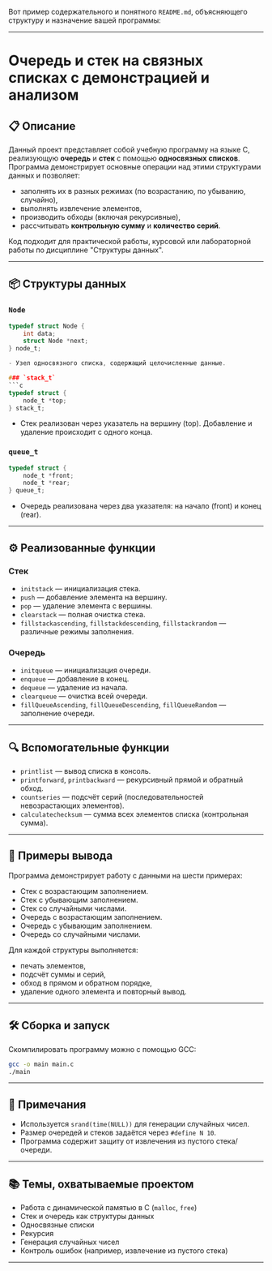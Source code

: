 Вот пример содержательного и понятного `README.md`, объясняющего структуру и назначение вашей программы:

---


# Очередь и стек на связных списках с демонстрацией и анализом

## 📋 Описание

Данный проект представляет собой учебную программу на языке C, реализующую **очередь** и **стек** с помощью **односвязных списков**. Программа демонстрирует основные операции над этими структурами данных и позволяет:

- заполнять их в разных режимах (по возрастанию, по убыванию, случайно),
- выполнять извлечение элементов,
- производить обходы (включая рекурсивные),
- рассчитывать **контрольную сумму** и **количество серий**.

Код подходит для практической работы, курсовой или лабораторной работы по дисциплине "Структуры данных".

---

## 📦 Структуры данных

### `Node`
```c
typedef struct Node {
    int data;
    struct Node *next;
} node_t;

- Узел односвязного списка, содержащий целочисленные данные.

### `stack_t`
```c
typedef struct {
    node_t *top;
} stack_t;
```
- Стек реализован через указатель на вершину (top). Добавление и удаление происходит с одного конца.

### `queue_t`
```c
typedef struct {
    node_t *front;
    node_t *rear;
} queue_t;
```
- Очередь реализована через два указателя: на начало (front) и конец (rear).

---

## ⚙️ Реализованные функции

### Стек

- `initstack` — инициализация стека.
- `push` — добавление элемента на вершину.
- `pop` — удаление элемента с вершины.
- `clearstack` — полная очистка стека.
- `fillstackascending`, `fillstackdescending`, `fillstackrandom` — различные режимы заполнения.

### Очередь

- `initqueue` — инициализация очереди.
- `enqueue` — добавление в конец.
- `dequeue` — удаление из начала.
- `clearqueue` — очистка всей очереди.
- `fillQueueAscending`, `fillQueueDescending`, `fillQueueRandom` — заполнение очереди.

---

## 🔍 Вспомогательные функции

- `printlist` — вывод списка в консоль.
- `printforward`, `printbackward` — рекурсивный прямой и обратный обход.
- `countseries` — подсчёт серий (последовательностей невозрастающих элементов).
- `calculatechecksum` — сумма всех элементов списка (контрольная сумма).

---

## 🚀 Примеры вывода

Программа демонстрирует работу с данными на шести примерах:

- Стек с возрастающим заполнением.
- Стек с убывающим заполнением.
- Стек со случайными числами.
- Очередь с возрастающим заполнением.
- Очередь с убывающим заполнением.
- Очередь со случайными числами.

Для каждой структуры выполняется:
- печать элементов,
- подсчёт суммы и серий,
- обход в прямом и обратном порядке,
- удаление одного элемента и повторный вывод.

---

## 🛠 Сборка и запуск

Скомпилировать программу можно с помощью GCC:

```bash
gcc -o main main.c
./main
```

---

## 🧪 Примечания

- Используется `srand(time(NULL))` для генерации случайных чисел.
- Размер очередей и стеков задаётся через `#define N 10`.
- Программа содержит защиту от извлечения из пустого стека/очереди.

---

## 📚 Темы, охватываемые проектом

- Работа с динамической памятью в C (`malloc`, `free`)
- Стек и очередь как структуры данных
- Односвязные списки
- Рекурсия
- Генерация случайных чисел
- Контроль ошибок (например, извлечение из пустого стека)

---
